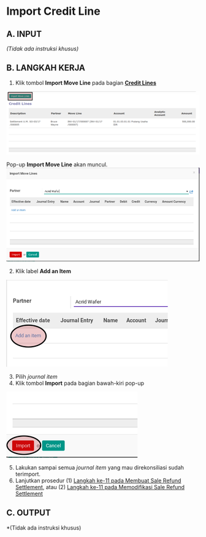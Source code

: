 # Import Credit Line

## A. INPUT

*(Tidak ada instruksi khusus)*

## B. LANGKAH KERJA

1. Klik tombol **Import Move Line** pada bagian **[Credit Lines](./penjelasan.md#bagian-credit-line)**

![](../../img/sale-refund-settlement/tombol-import-move-credit-line.png)

Pop-up **Import Move Line** akan muncul.
![](../../img/sale-refund-settlement/pop-up-import-move-line.png)

2. Klik label **Add an Item**

![](../../img/sale-refund-settlement/pop-up-import-move-line-add-item.png)

3. Pilih *journal item*
4. Klik tombol **Import** pada bagian bawah-kiri pop-up

![](../../img/sale-refund-settlement/pop-up-import-move-line-tombol-import.png)

5. Lakukan sampai semua *journal item* yang mau direkonsiliasi sudah terimport.
6. Lanjutkan prosedur (1) [Langkah ke-11 pada Membuat Sale Refund Settlement](./membuat.md#langkah-11), atau (2) [Langkah ke-11 pada Memodifikasi Sale Refund Settlement](./memodifikasi.md#langkah-11)

## C. OUTPUT

*(Tidak ada instruksi khusus)
